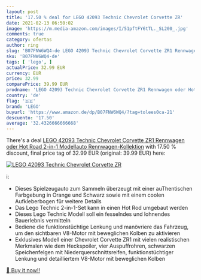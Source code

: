 ```yaml
---
layout: post
title: '17.50 % deal for LEGO 42093 Technic Chevrolet Corvette ZR'
date: 2021-02-13 06:50:02
image: 'https://m.media-amazon.com/images/I/51pftFY6tTL._SL200_.jpg'
comments: true
category: ofertas
author: ring
slug: 'B07FNW6WQ4-de LEGO 42093 Technic Chevrolet Corvette ZR1 Rennwagen oder...'
sku: 'B07FNW6WQ4-de'
tags: [ 'lego', ]
actualPrice: 32.99 EUR
currency: EUR
price: 32.99
comparePrice: 39.99 EUR
prodname: 'LEGO 42093 Technic Chevrolet Corvette ZR1 Rennwagen oder Hot Road  2-in-1 Modellauto  Rennwagen-Kollektion'
country: 'de'
flag: '🇩🇪'
brand: 'LEGO'
buyurl: 'https://www.amazon.de/dp/B07FNW6WQ4/?tag=tolees0ca-21'
descuento: '17.50'
average: '32.4326666666668'
---
```


There's a deal [LEGO 42093 Technic Chevrolet Corvette ZR1 Rennwagen oder Hot Road  2-in-1 Modellauto  Rennwagen-Kollektion](https://www.amazon.de/dp/B07FNW6WQ4/?tag=tolees0ca-21)  with  17.50 % discount, final price tag of  32.99 EUR (original: 39.99 EUR) here:

[![LEGO 42093 Technic Chevrolet Corvette ZR](https://m.media-amazon.com/images/I/51pftFY6tTL._SL200_.jpg)](https://www.amazon.de/dp/B07FNW6WQ4/?tag=tolees0ca-21)

ℹ️:

- Dieses Spielzeugauto zum Sammeln überzeugt mit einer auThentischen Farbgebung in Orange und Schwarz sowie mit einem coolen Aufkleberbogen für weitere Details
- Das Lego Technic 2-in-1-Set kann in einen Hot Rod umgebaut werden
- Dieses Lego Technic Modell soll ein fesselndes und lohnendes Bauerlebnis vermitteln
- Bediene die funktionstüchtige Lenkung und manövriere das Fahrzeug, um den sichtbaren V8-Motor mit beweglichen Kolben zu aktivieren
- Exklusives Modell einer Chevrolet Corvette ZR1 mit vielen realistischen Merkmalen wie dem Heckspoiler, vier Auspuffrohren, schwarzen Speichenfelgen mit Niederquerschnittsreifen, funktionstüchtiger Lenkung und detailliertem V8-Motor mit beweglichen Kolben

[🛒 Buy it now!!](https://www.amazon.de/dp/B07FNW6WQ4/?tag=tolees0ca-21)

